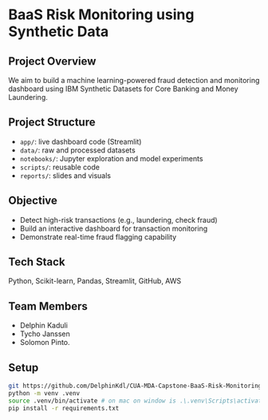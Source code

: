 # BaaS Risk Monitoring using Synthetic Data

## Project Overview
We aim to build a machine learning-powered fraud detection and monitoring dashboard using IBM Synthetic Datasets for Core Banking and Money Laundering.

## Project Structure
- `app/`: live dashboard code (Streamlit)
- `data/`: raw and processed datasets
- `notebooks/`: Jupyter exploration and model experiments
- `scripts/`: reusable code
- `reports/`: slides and visuals

## Objective
- Detect high-risk transactions (e.g., laundering, check fraud)
- Build an interactive dashboard for transaction monitoring
- Demonstrate real-time fraud flagging capability

## Tech Stack
Python, Scikit-learn, Pandas, Streamlit, GitHub, AWS

##  Team Members
- Delphin Kaduli
- Tycho Janssen 
- Solomon Pinto.

## Setup
```bash
git https://github.com/DelphinKdl/CUA-MDA-Capstone-BaaS-Risk-Monitoring.git
python -m venv .venv
source .venv/bin/activate # on mac on window is .\.venv\Scripts\activate
pip install -r requirements.txt

